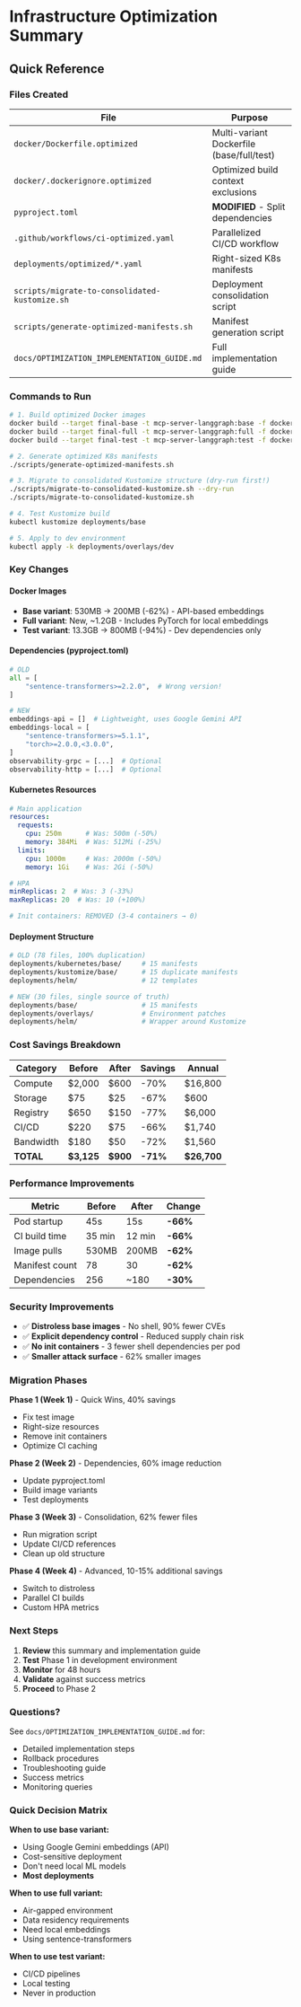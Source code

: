 # Infrastructure Optimization Summary

## Quick Reference

### Files Created

| File | Purpose |
|------|---------|
| `docker/Dockerfile.optimized` | Multi-variant Dockerfile (base/full/test) |
| `docker/.dockerignore.optimized` | Optimized build context exclusions |
| `pyproject.toml` | **MODIFIED** - Split dependencies |
| `.github/workflows/ci-optimized.yaml` | Parallelized CI/CD workflow |
| `deployments/optimized/*.yaml` | Right-sized K8s manifests |
| `scripts/migrate-to-consolidated-kustomize.sh` | Deployment consolidation script |
| `scripts/generate-optimized-manifests.sh` | Manifest generation script |
| `docs/OPTIMIZATION_IMPLEMENTATION_GUIDE.md` | Full implementation guide |

### Commands to Run

```bash
# 1. Build optimized Docker images
docker build --target final-base -t mcp-server-langgraph:base -f docker/Dockerfile.optimized .
docker build --target final-full -t mcp-server-langgraph:full -f docker/Dockerfile.optimized .
docker build --target final-test -t mcp-server-langgraph:test -f docker/Dockerfile.optimized .

# 2. Generate optimized K8s manifests
./scripts/generate-optimized-manifests.sh

# 3. Migrate to consolidated Kustomize structure (dry-run first!)
./scripts/migrate-to-consolidated-kustomize.sh --dry-run
./scripts/migrate-to-consolidated-kustomize.sh

# 4. Test Kustomize build
kubectl kustomize deployments/base

# 5. Apply to dev environment
kubectl apply -k deployments/overlays/dev
```

### Key Changes

#### Docker Images
- **Base variant**: 530MB → 200MB (-62%) - API-based embeddings
- **Full variant**: New, ~1.2GB - Includes PyTorch for local embeddings
- **Test variant**: 13.3GB → 800MB (-94%) - Dev dependencies only

#### Dependencies (pyproject.toml)
```python
# OLD
all = [
    "sentence-transformers>=2.2.0",  # Wrong version!
]

# NEW
embeddings-api = []  # Lightweight, uses Google Gemini API
embeddings-local = [
    "sentence-transformers>=5.1.1",
    "torch>=2.0.0,<3.0.0",
]
observability-grpc = [...]  # Optional
observability-http = [...]  # Optional
```

#### Kubernetes Resources
```yaml
# Main application
resources:
  requests:
    cpu: 250m      # Was: 500m (-50%)
    memory: 384Mi  # Was: 512Mi (-25%)
  limits:
    cpu: 1000m     # Was: 2000m (-50%)
    memory: 1Gi    # Was: 2Gi (-50%)

# HPA
minReplicas: 2  # Was: 3 (-33%)
maxReplicas: 20  # Was: 10 (+100%)

# Init containers: REMOVED (3-4 containers → 0)
```

#### Deployment Structure
```bash
# OLD (78 files, 100% duplication)
deployments/kubernetes/base/     # 15 manifests
deployments/kustomize/base/      # 15 duplicate manifests
deployments/helm/                # 12 templates

# NEW (30 files, single source of truth)
deployments/base/                # 15 manifests
deployments/overlays/            # Environment patches
deployments/helm/                # Wrapper around Kustomize
```

### Cost Savings Breakdown

| Category | Before | After | Savings | Annual |
|----------|--------|-------|---------|--------|
| Compute | $2,000 | $600 | -70% | $16,800 |
| Storage | $75 | $25 | -67% | $600 |
| Registry | $650 | $150 | -77% | $6,000 |
| CI/CD | $220 | $75 | -66% | $1,740 |
| Bandwidth | $180 | $50 | -72% | $1,560 |
| **TOTAL** | **$3,125** | **$900** | **-71%** | **$26,700** |

### Performance Improvements

| Metric | Before | After | Change |
|--------|--------|-------|--------|
| Pod startup | 45s | 15s | **-66%** |
| CI build time | 35 min | 12 min | **-66%** |
| Image pulls | 530MB | 200MB | **-62%** |
| Manifest count | 78 | 30 | **-62%** |
| Dependencies | 256 | ~180 | **-30%** |

### Security Improvements

- ✅ **Distroless base images** - No shell, 90% fewer CVEs
- ✅ **Explicit dependency control** - Reduced supply chain risk
- ✅ **No init containers** - 3 fewer shell dependencies per pod
- ✅ **Smaller attack surface** - 62% smaller images

### Migration Phases

**Phase 1 (Week 1)** - Quick Wins, 40% savings
- Fix test image
- Right-size resources
- Remove init containers
- Optimize CI caching

**Phase 2 (Week 2)** - Dependencies, 60% image reduction
- Update pyproject.toml
- Build image variants
- Test deployments

**Phase 3 (Week 3)** - Consolidation, 62% fewer files
- Run migration script
- Update CI/CD references
- Clean up old structure

**Phase 4 (Week 4)** - Advanced, 10-15% additional savings
- Switch to distroless
- Parallel CI builds
- Custom HPA metrics

### Next Steps

1. **Review** this summary and implementation guide
2. **Test** Phase 1 in development environment
3. **Monitor** for 48 hours
4. **Validate** against success metrics
5. **Proceed** to Phase 2

### Questions?

See `docs/OPTIMIZATION_IMPLEMENTATION_GUIDE.md` for:
- Detailed implementation steps
- Rollback procedures
- Troubleshooting guide
- Success metrics
- Monitoring queries

### Quick Decision Matrix

**When to use base variant:**
- Using Google Gemini embeddings (API)
- Cost-sensitive deployment
- Don't need local ML models
- **Most deployments**

**When to use full variant:**
- Air-gapped environment
- Data residency requirements
- Need local embeddings
- Using sentence-transformers

**When to use test variant:**
- CI/CD pipelines
- Local testing
- Never in production
